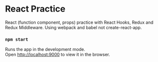 # React Practice
React (function component, props) practice with React Hooks, Redux and Redux Middleware.
Using webpack and babel not create-react-app. 

### `npm start`
Runs the app in the development mode. <br />
Open [http://localhost:9000](http://localhost:9000) to view it in the browser.

